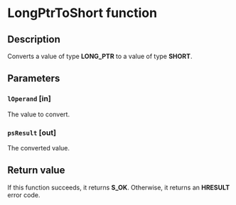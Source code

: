 # LongPtrToShort function

## Description

Converts a value of type **LONG_PTR** to a value of type **SHORT**.

## Parameters

### `lOperand` [in]

The value to convert.

### `psResult` [out]

The converted value.

## Return value

If this function succeeds, it returns **S_OK**. Otherwise, it returns an **HRESULT** error code.